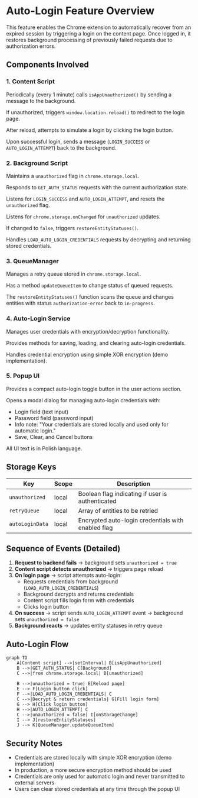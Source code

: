 # Auto-Login Feature Overview

This feature enables the Chrome extension to automatically recover from an expired session by triggering a login on the content page. Once logged in, it restores background processing of previously failed requests due to authorization errors.

## Components Involved

### 1. Content Script

Periodically (every 1 minute) calls `isAppUnauthorized()` by sending a message to the background.

If unauthorized, triggers `window.location.reload()` to redirect to the login page.

After reload, attempts to simulate a login by clicking the login button.

Upon successful login, sends a message (`LOGIN_SUCCESS` or `AUTO_LOGIN_ATTEMPT`) back to the background.

### 2. Background Script

Maintains a `unauthorized` flag in `chrome.storage.local`.

Responds to `GET_AUTH_STATUS` requests with the current authorization state.

Listens for `LOGIN_SUCCESS` and `AUTO_LOGIN_ATTEMPT`, and resets the `unauthorized` flag.

Listens for `chrome.storage.onChanged` for `unauthorized` updates.

If changed to `false`, triggers `restoreEntityStatuses()`.

Handles `LOAD_AUTO_LOGIN_CREDENTIALS` requests by decrypting and returning stored credentials.

### 3. QueueManager

Manages a retry queue stored in `chrome.storage.local`.

Has a method `updateQueueItem` to change status of queued requests.

The `restoreEntityStatuses()` function scans the queue and changes entities with status `authorization-error` back to `in-progress`.

### 4. Auto-Login Service

Manages user credentials with encryption/decryption functionality.

Provides methods for saving, loading, and clearing auto-login credentials.

Handles credential encryption using simple XOR encryption (demo implementation).

### 5. Popup UI

Provides a compact auto-login toggle button in the user actions section.

Opens a modal dialog for managing auto-login credentials with:
- Login field (text input)
- Password field (password input)
- Info note: "Your credentials are stored locally and used only for automatic login."
- Save, Clear, and Cancel buttons

All UI text is in Polish language.

## Storage Keys

| Key | Scope | Description |
|-----|-------|-------------|
| `unauthorized` | local | Boolean flag indicating if user is authenticated |
| `retryQueue` | local | Array of entities to be retried |
| `autoLoginData` | local | Encrypted auto-login credentials with enabled flag |

## Sequence of Events (Detailed)

1. **Request to backend fails** → background sets `unauthorized = true`
2. **Content script detects unauthorized** → triggers page reload
3. **On login page** → script attempts auto-login:
   - Requests credentials from background (`LOAD_AUTO_LOGIN_CREDENTIALS`)
   - Background decrypts and returns credentials
   - Content script fills login form with credentials
   - Clicks login button
4. **On success** → script sends `AUTO_LOGIN_ATTEMPT` event → background sets `unauthorized = false`
5. **Background reacts** → updates entity statuses in retry queue

## Auto-Login Flow

```mermaid
graph TD
    A[Content script] -->|setInterval| B[isAppUnauthorized]
    B -->|GET_AUTH_STATUS| C[Background]
    C -->|from chrome.storage.local| D[unauthorized]

    B -->|unauthorized = true| E[Reload page]
    E --> F[Login button click]
    F -->|LOAD_AUTO_LOGIN_CREDENTIALS| C
    C -->|Decrypt & return credentials| G[Fill login form]
    G --> H[Click login button]
    H -->|AUTO_LOGIN_ATTEMPT| C
    C -->|unauthorized = false| I[onStorageChange]
    I --> J[restoreEntityStatuses]
    J --> K[QueueManager.updateQueueItem]
```

## Security Notes

- Credentials are stored locally with simple XOR encryption (demo implementation)
- In production, a more secure encryption method should be used
- Credentials are only used for automatic login and never transmitted to external servers
- Users can clear stored credentials at any time through the popup UI
